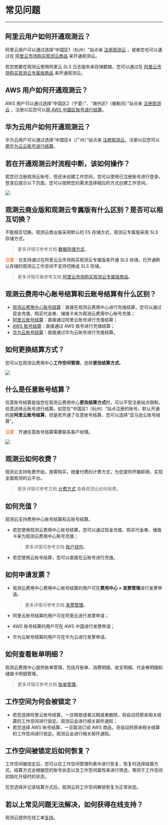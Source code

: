 # 常见问题
---

## 阿里云用户如何开通观测云？

阿里云用户可以通过选择“中国区1（杭州）“站点来 [注册观测云](../billing/commercial-register.md) ，或者您也可以通过在 [阿里云市场购买观测云商品](../billing/commercial-aliyun.md) 来开通观测云。

若您想要在观测云使用阿里云 SLS 日志服务来存储数据，您可以通过在 [阿里云市场购买观测云专属版商品](../billing/commercial-aliyun-sls.md) 来开通观测云。

## AWS 用户如何开通观测云？

AWS 用户可以通过选择“中国区2（宁夏）”、“海外区1（俄勒冈）”站点来 [注册观测云](../billing/commercial-register.md) ，注册以后您可以[用 AWS 中国区账号进行结算](./billing-account/aws-account.md)。

## 华为云用户如何开通观测云？

华为云用户可以通过选择“中国区4（广州）”站点来 [注册观测云](../billing/commercial-register.md)。注册以后您可以[用华为云云账号进行结算](./billing-account/huawei-account.md)。

## 若在开通观测云时流程中断，该如何操作？

若您已注册观测云账号，但还未创建工作空间，您可以使用已注册账号进行登录，登录后提示以下页面，您可以按照您的需求选择相应的方式创建工作空间。

![](img/8.register_6.png)

## 观测云商业版和观测云专属版有什么区别？是否可以相互切换？

不能相互切换。观测云商业版采用默认的 ES 存储方式，观测云专属版采用 SLS 存储方式。

> 更多详情可参考文档 [数据存储方式](../billing/billing-method/data-storage.md#options)。

<font color=coral>**注意：**</font>仅支持通过在阿里云云市场购买观测云专属版来开通 SLS 存储，已开通默认存储的观测云工作空间不支持切换成 SLS 存储。

> 更多详情可看参考文档 [阿里云市场购买观测云专属版商品](../billing/commercial-aliyun-sls.md)。

## 观测云费用中心账号结算和云账号结算有什么区别？

- [观测云费用中心账号结算](../billing/billing-account/enterprise-account.md)：直接在观测云费用中心进行充值结算，您可以通过现金充值、购买代金券、储值卡来为观测云费用中心账号充值；
- [阿里云账号结算](../billing/billing-account/aliyun-account.md)：直接通过阿里云账号进行充值结算；
- [AWS 账号结算](../billing/billing-account/aws-account.md)：直接通过 AWS 账号进行充值结算；
- [华为云账号结算](../billing/billing-account/huawei-account.md)：直接通过华为云账号进行充值结算。

## 如何更换结算方式？

您可以在观测云费用中心**工作空间管理**，选择**更改结算方式**。

![](img/9.upgrade_9.png)



## 什么是任意账号结算？

任意账号结算是指您在观测云费用中心**更改结算方式**时，可以不受注册站点限制，任意选择云账号进行结算。如您在“中国区1（杭州）“站点注册的账号，默认开通的是**阿里云账号结算**，但是若开通了任意账号结算，您可以选择“亚马逊云账号结算”。

<font color=coral>**注意：**</font>开通任意账号结算需要联系客户经理。

![](img/9.upgrade_7.png)

## 观测云如何收费？

观测云支持免费开始，按需购买，按量付费的计费方式，为您提供开箱即用，实现全面观测的云平台。

> 更多详情可参考文档 [计费方式](../billing/billing-method/index.md) 查看观测云如何收费。

## 如何充值？

观测云支持费用中心账号结算和云账号结算。

- 若您使用观测云费用中心账号结算，您可以通过现金充值、购买代金券、储值卡来为观测云费用中心账号充值；
 
    > 更多详情可参考文档 [账户钱包](../billing/cost-center/account-wallet/index.md)。  

- 若您使用云账号结算，您可以直接在云账号进行充值。

## 如何申请发票？

- 观测云费用中心费用中心账号结算的用户可在**费用中心 > 发票管理**进行发票申请。

    > 更多详情可参考文档 [发票管理](../billing/cost-center/invoice-management.md)。

- 阿里云账号结算的用户可在阿里云进行发票申请；  
- AWS 账号结算的用户可在 AWS 中国进行发票申请；   
- 华为云账号结算的用户可在华为云进行发票申请。 

## 如何查看账单明细？

观测云费用中心提供账单管理，包括月账单、消费明细、收支明细、代金券明细和储值卡明细管理。

> 更多详情可参考文档 [账单管理](../billing/cost-center/billing-management.md)。

## 工作空间为何会被锁定？

- 若您选择阿里云账号结算，一旦释放或者过期或者删除，将自动将原来相关结算的工作空间进行锁定。观测云会进行相关邮件通知；
- 若您选择 AWS 账号结算，一旦取消订阅 AWS 商品，将自动将原来相关结算的工作空间进行锁定。观测云会进行相关邮件通知。

## 工作空间被锁定后如何恢复？

工作空间被锁定后，您可以在工作空间管理列表中进行恢复，恢复时选择结算方式，结算方式会根据您的账号状态以及工作空间属性来进行筛选，等同于工作空间初始化升级时的状态。

在您选择并记录结算方式后，观测云将工作空间解锁恢复为正常状态。

## 若以上常见问题无法解决，如何获得在线支持？

观测云提供在线工单[支持](../billing/cost-center/support-center.md)。
